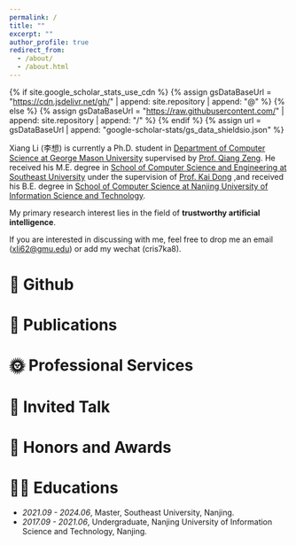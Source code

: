 ```yaml
---
permalink: /
title: ""
excerpt: ""
author_profile: true
redirect_from: 
  - /about/
  - /about.html
---
```


{% if site.google_scholar_stats_use_cdn %}
{% assign gsDataBaseUrl = "https://cdn.jsdelivr.net/gh/" | append: site.repository | append: "@" %}
{% else %}
{% assign gsDataBaseUrl = "https://raw.githubusercontent.com/" | append: site.repository | append: "/" %}
{% endif %}
{% assign url = gsDataBaseUrl | append: "google-scholar-stats/gs_data_shieldsio.json" %}

<span class='anchor' id='about-me'></span>

Xiang Li (李想) is currently a Ph.D. student in [Department of Computer Science at George Mason University](https://cs.gmu.edu/)  supervised by [Prof. Qiang Zeng](https://cs.gmu.edu/~zeng/index.html). He received his M.E. degree in [School of Computer Science and Engineering at Southeast University](https://cse.seu.edu.cn/) under the supervision of [Prof. Kai Dong](https://cse.seu.edu.cn/2023/1024/c23024a469533/page.htm) ,and received his B.E. degree in [School of Computer Science at Nanjing University of Information Science and Technology](https://scs.nuist.edu.cn/main.htm).

My primary research interest lies in the field of **trustworthy artificial intelligence**.

If you are interested in discussing with me, feel free to drop me an email (xli62@gmu.edu) or add my wechat (cris7ka8).

# 🎈 Github

# 📝 Publications

# 🌞 Professional Services

# 👻 Invited Talk

# 🏅 Honors and Awards

# 👨‍🎓 Educations

- *2021.09 - 2024.06*, Master, Southeast University, Nanjing. 
- *2017.09 - 2021.06*, Undergraduate, Nanjing University of Information Science and Technology, Nanjing.
